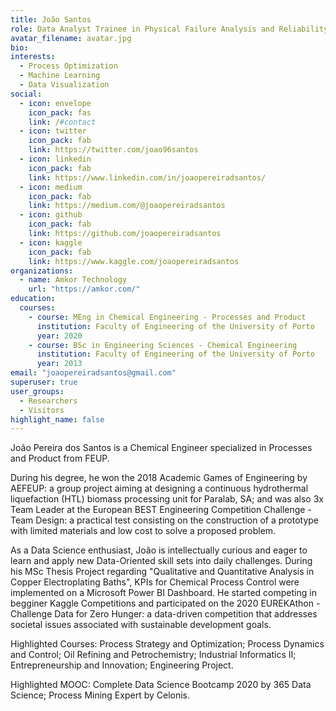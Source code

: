 ```yaml
---
title: João Santos
role: Data Analyst Trainee in Physical Failure Analysis and Reliability
avatar_filename: avatar.jpg
bio:
interests:
  - Process Optimization
  - Machine Learning
  - Data Visualization
social:
  - icon: envelope
    icon_pack: fas
    link: /#contact
  - icon: twitter
    icon_pack: fab
    link: https://twitter.com/joao96santos
  - icon: linkedin
    icon_pack: fab
    link: https://www.linkedin.com/in/joaopereiradsantos/
  - icon: medium
    icon_pack: fab
    link: https://medium.com/@joaopereiradsantos
  - icon: github
    icon_pack: fab
    link: https://github.com/joaopereiradsantos
  - icon: kaggle
    icon_pack: fab
    link: https://www.kaggle.com/joaopereiradsantos
organizations:
  - name: Amkor Technology
    url: "https://amkor.com/"
education:
  courses:
    - course: MEng in Chemical Engineering - Processes and Product
      institution: Faculty of Engineering of the University of Porto
      year: 2020
    - course: BSc in Engineering Sciences - Chemical Engineering
      institution: Faculty of Engineering of the University of Porto
      year: 2013
email: "joaopereiradsantos@gmail.com"
superuser: true
user_groups:
  - Researchers
  - Visitors
highlight_name: false
---
```


João Pereira dos Santos is a Chemical Engineer specialized in Processes and Product from FEUP.

During his degree, he won the 2018 Academic Games of Engineering by AEFEUP: a group project aiming at designing a continuous hydrothermal liquefaction (HTL) biomass processing unit for Paralab, SA; and was also 3x Team Leader at the European BEST Engineering Competition Challenge - Team Design: a practical test consisting on the construction of a prototype with limited materials and low cost to solve a proposed problem.

As a Data Science enthusiast, João is intellectually curious and eager to learn and apply new Data-Oriented skill sets into daily challenges. During his MSc Thesis Project regarding "Qualitative and Quantitative Analysis in Copper Electroplating Baths", KPIs for Chemical Process Control were implemented on a Microsoft Power BI Dashboard. He started competing in begginer Kaggle Competitions and participated on the 2020 EUREKAthon - Challenge Data for Zero Hunger: a data-driven competition that addresses societal issues associated with sustainable development goals.

Highlighted Courses: Process Strategy and Optimization; Process Dynamics and Control; Oil Refining and Petrochemistry; Industrial Informatics II; Entrepreneurship and Innovation; Engineering Project.

Highlighted MOOC: Complete Data Science Bootcamp 2020 by 365 Data Science; Process Mining Expert by Celonis.

